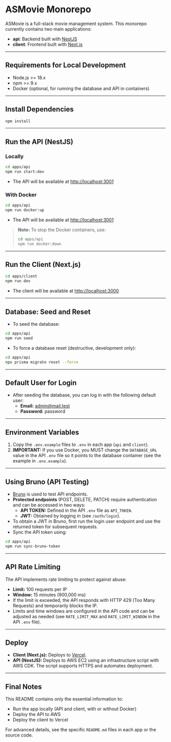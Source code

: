 # ASMovie Monorepo

ASMovie is a full-stack movie management system. This monorepo currently contains two main applications:

- **api**: Backend built with [NestJS](https://nestjs.com/)
- **client**: Frontend built with [Next.js](https://nextjs.org/)

---

## Requirements for Local Development

- Node.js >= 18.x
- npm >= 9.x
- Docker (optional, for running the database and API in containers)

---

## Install Dependencies

```bash
npm install
```

---

## Run the API (NestJS)

### Locally

```bash
cd apps/api
npm run start:dev
```
- The API will be available at [http://localhost:3001](http://localhost:3001)

### With Docker

```bash
cd apps/api
npm run docker:up
```
- The API will be available at [http://localhost:3001](http://localhost:3001)

> **Note:** To stop the Docker containers, use:
>
> ```bash
> cd apps/api
> npm run docker:down
> ```

---

## Run the Client (Next.js)

```bash
cd apps/client
npm run dev
```
- The client will be available at [http://localhost:3000](http://localhost:3000)

---

## Database: Seed and Reset

- To seed the database:

```bash
cd apps/api
npm run seed
```

- To force a database reset (destructive, development only):

```bash
cd apps/api
npx prisma migrate reset --force
```

---

## Default User for Login

- After seeding the database, you can log in with the following default user:
  - **Email:** admin@mail.test
  - **Password:** password

---

## Environment Variables

1. Copy the `.env.example` files to `.env` in each app (`api` and `client`).
2. **IMPORTANT:** If you use Docker, you MUST change the `DATABASE_URL` value in the API `.env` file so it points to the database container (see the example in `.env.example`).

---

## Using Bruno (API Testing)

- [Bruno](https://www.usebruno.com/) is used to test API endpoints.
- **Protected endpoints** (POST, DELETE, PATCH) require authentication and can be accessed in two ways:
  - **API TOKEN:** Defined in the API `.env` file as `API_TOKEN`.
  - **JWT:** Obtained by logging in (see `/auth/login`).
- To obtain a JWT in Bruno, first run the login user endpoint and use the returned token for subsequent requests.
- Sync the API token using:

```bash
cd apps/api
npm run sync-bruno-token
```

---

## API Rate Limiting

The API implements rate limiting to protect against abuse:
- **Limit:** 100 requests per IP
- **Window:** 15 minutes (900,000 ms)
- If the limit is exceeded, the API responds with HTTP 429 (Too Many Requests) and temporarily blocks the IP.
- Limits and time windows are configured in the API code and can be adjusted as needed (see `RATE_LIMIT_MAX` and `RATE_LIMIT_WINDOW` in the API `.env` file).

---

## Deploy

- **Client (Next.js):** Deploys to [Vercel](https://vercel.com/).
- **API (NestJS):** Deploys to AWS EC2 using an infrastructure script with AWS CDK. The script supports HTTPS and automates deployment.

---

## Final Notes

This README contains only the essential information to:
- Run the app locally (API and client, with or without Docker)
- Deploy the API to AWS
- Deploy the client to Vercel

For advanced details, see the specific `README.md` files in each app or the source code.
